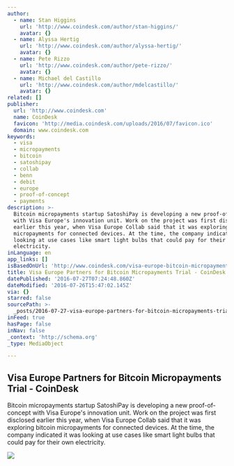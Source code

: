 ```yaml
---
author:
  - name: Stan Higgins
    url: 'http://www.coindesk.com/author/stan-higgins/'
    avatar: {}
  - name: Alyssa Hertig
    url: 'http://www.coindesk.com/author/alyssa-hertig/'
    avatar: {}
  - name: Pete Rizzo
    url: 'http://www.coindesk.com/author/pete-rizzo/'
    avatar: {}
  - name: Michael del Castillo
    url: 'http://www.coindesk.com/author/mdelcastillo/'
    avatar: {}
related: []
publisher:
  url: 'http://www.coindesk.com'
  name: CoinDesk
  favicon: 'http://media.coindesk.com/uploads/2016/07/favicon.ico'
  domain: www.coindesk.com
keywords:
  - visa
  - micropayments
  - bitcoin
  - satoshipay
  - collab
  - benn
  - debit
  - europe
  - proof-of-concept
  - payments
description: >-
  Bitcoin micropayments startup SatoshiPay is developing a new proof-of-concept
  with Visa Europe's innovation unit. Work on the project was first disclosed
  earlier this year, when Visa Europe Collab said that it was exploring bitcoin
  micropayments for connected devices. At the time, the company indicated it was
  looking at use cases like smart light bulbs that could pay for their own
  electricity.
inLanguage: en
app_links: []
isBasedOnUrl: 'http://www.coindesk.com/visa-europe-bitcoin-micropayments/'
title: Visa Europe Partners for Bitcoin Micropayments Trial - CoinDesk
datePublished: '2016-07-27T07:24:48.860Z'
dateModified: '2016-07-26T15:47:02.145Z'
via: {}
starred: false
sourcePath: >-
  _posts/2016-07-27-visa-europe-partners-for-bitcoin-micropayments-trial-coind.md
inFeed: true
hasPage: false
inNav: false
_context: 'http://schema.org'
_type: MediaObject

---
```

<article style=""><h1>Visa Europe Partners for Bitcoin Micropayments Trial - CoinDesk</h1><p>Bitcoin micropayments startup SatoshiPay is developing a new proof-of-concept with Visa Europe's innovation unit. Work on the project was first disclosed earlier this year, when Visa Europe Collab said that it was exploring bitcoin micropayments for connected devices. At the time, the company indicated it was looking at use cases like smart light bulbs that could pay for their own electricity.</p><img src="https://media.coindesk.com/uploads/2016/07/pennies-change-e1469545994837.jpg" /></article>